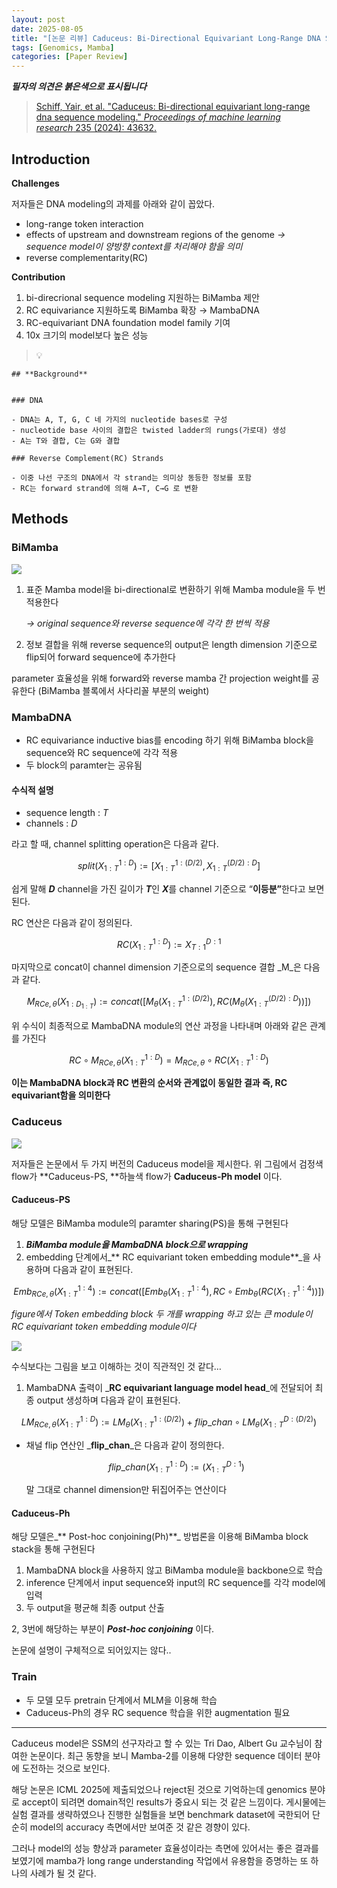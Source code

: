 ```yaml
---
layout: post
date: 2025-08-05
title: "[논문 리뷰] Caduceus: Bi-Directional Equivariant Long-Range DNA Sequence Modeling"
tags: [Genomics, Mamba]
categories: [Paper Review]
---
```


<span class="notion-red">_**필자의 의견은 붉은색으로 표시됩니다**_</span>


> [Schiff, Yair, et al. "Caduceus: Bi-directional equivariant long-range dna sequence modeling." ](https://pmc.ncbi.nlm.nih.gov/articles/PMC12189541/)[_Proceedings of machine learning research_](https://pmc.ncbi.nlm.nih.gov/articles/PMC12189541/)[ 235 (2024): 43632.](https://pmc.ncbi.nlm.nih.gov/articles/PMC12189541/)



## Introduction


**Challenges**


저자들은 DNA modeling의 과제를 아래와 같이 꼽았다.

- long-range token interaction
- effects of upstream and downstream regions of the genome 
_→ sequence model이 양방향 context를 처리해야 함을 의미_
- reverse complementarity(RC)

**Contribution**

1. bi-direcrional sequence modeling 지원하는 BiMamba 제안
1. RC equivariance 지원하도록 BiMamba 확장 → MambaDNA
1. RC-equivariant DNA foundation model family 기여
1. 10x 크기의 model보다 높은 성능

> 💡 


	## **Background**


	### DNA

	- DNA는 A, T, G, C 네 가지의 nucleotide bases로 구성
	- nucleotide base 사이의 결합은 twisted ladder의 rungs(가로대) 생성
	- A는 T와 결합, C는 G와 결합

	### Reverse Complement(RC) Strands

	- 이중 나선 구조의 DNA에서 각 strand는 의미상 동등한 정보를 포함
	- RC는 forward strand에 의해 A→T, C→G 로 변환


## Methods



### BiMamba


![](https://prod-files-secure.s3.us-west-2.amazonaws.com/542b861c-36a8-4051-84e5-8804b6728dba/2c247d59-7815-4980-99f0-8f0d21f445a7/image.png?X-Amz-Algorithm=AWS4-HMAC-SHA256&X-Amz-Content-Sha256=UNSIGNED-PAYLOAD&X-Amz-Credential=ASIAZI2LB466RG2UY7PW%2F20251005%2Fus-west-2%2Fs3%2Faws4_request&X-Amz-Date=20251005T110114Z&X-Amz-Expires=3600&X-Amz-Security-Token=IQoJb3JpZ2luX2VjENX%2F%2F%2F%2F%2F%2F%2F%2F%2F%2FwEaCXVzLXdlc3QtMiJHMEUCIQCJdIazFvbXC3h8ahYQXNT8l2ACe2Jk5j8yl0JOivybPwIgCnGdOfVNk2otpYPDMArjVKKIt0sGF0VllwohVG3V%2Fhoq%2FwMIbhAAGgw2Mzc0MjMxODM4MDUiDEa4xIn8af9%2FBQ1H%2BircA%2BwNcnMI9Hr0Zc7V8uQ4%2BxbJrTWyYja3WbgtlCPbEJ%2Fh6hI%2FCoIoLTGaVf6QkCAmMVRCQiEBvl216GAgMPTDWGPmAwsyITFt3MSKD58%2FT1nJFEB7RfdqbVc2awz%2FNWP6BxL72N%2B8z4m0zeDOD2%2FohM2MkVlWBOnX6gKgPr%2FXFnPW1NzVA41BjAKeXWkjOUnwXHU9xP3I5OpezLdqMnI2cq%2FFPNAE7R8ati%2F6uLWn%2FkYWdBBBIofJixcXwpX%2Fwap3MXiYaMQMYEP2uT514Njm5m664bbAInorqlG3a6nc%2Fxyd5NKgpVDpxITE%2FdSr2Q5g%2BD5j%2Fh2aYYMQdBjelfiqm8k2W%2BMEnP29mSp%2BsUqh9lAEcJcLO%2BQlc8pEiSZLBfeMNVYKQ5B%2Fi1i%2BL0RTIfuGs3Dsde4HIMSfkWk5Z7%2BB3xbOJiOAPkXBvazU%2B1BTVBJ9GZ7PMO1Kn880zrAMaMENMp4ZveTt8hOY1VZlbwOZP6Llx4cAnBPJ%2BDCEFZwgwpURAL4%2BQ2ejZssRTKob662HUHzMVh8%2FM%2FkpaKHLIKS3S%2BSeOPTvKzkh6BK6uEZSxQGTVQgbjJBDhMxwDFmvu6nvpmiscYLFY1yiUpPt2r9vEGaE0f%2FjrHCZ5QSVRjhbMMP6h8cGOqUB7vyo6nF2HNxarksSm1M7m%2FMn3Ck8XFnN%2FY%2F4s5MaeS0BjKDkgVb0s3QrHXyKw1qEzCVT85rdJLKPbl2T056Gj%2BATnRKr4Y%2BG%2BUQRpFaZJVtEyCr1gvt6K%2FMTrZ60tiWf9YSlYFX8ldojykM138rupHA4xBB0abv2J2m2imMF%2FRwHp26cANS2J6MxDETjrzuvf%2FrWPtl2ps5d6fVw46IWDmCSOyet&X-Amz-Signature=816d56306af3370b214dde2070a5db3bab35dcc8387f2bfeb8811f942328d56b&X-Amz-SignedHeaders=host&x-amz-checksum-mode=ENABLED&x-id=GetObject)

1. 표준 Mamba model을 bi-directional로 변환하기 위해 Mamba module을 두 번 적용한다

	_→ original sequence와 reverse sequence에 각각 한 번씩 적용_

1. 정보 결합을 위해 reverse sequence의 output은 length dimension 기준으로 flip되어 forward sequence에 추가한다

parameter 효율성을 위해 forward와 reverse mamba 간 projection weight를 공유한다 (BiMamba 블록에서 사다리꼴 부분의 weight)



### MambaDNA

- RC equivariance inductive bias를 encoding 하기 위해 BiMamba block을 sequence와 RC sequence에 각각 적용
- 두 block의 paramter는 공유됨


#### 수식적 설명

- sequence length : _T_
- channels : _D_

라고 할 때,  channel splitting operation은 다음과 같다.


$$
split(X^{1:D}_{1:T}):=[X^{1:(D/2)}_{1:T},X^{(D/2):D}_{1:T}]
$$


<span class="notion-red">쉽게 말해 </span><span class="notion-red">_**D**_</span><span class="notion-red"> channel을 가진 길이가 </span><span class="notion-red">_**T**_</span><span class="notion-red">인 </span><span class="notion-red">_**X**_</span><span class="notion-red">를 channel 기준으로 “</span><span class="notion-red">**이등분”**</span><span class="notion-red">한다고 보면 된다.</span>


RC 연산은 다음과 같이 정의된다.


$$
RC(X^{1:D}_{1:T}):=X^{D:1}_{T:1}
$$


마지막으로 concat이 channel dimension 기준으로의 sequence 결합 _M_은 다음과 같다.


$$
M_{RCe,\theta}(X_{1:D_{1:T}}):=concat([M_{\theta}(X^{1:(D/2)}_{1:T}),RC(M_{\theta}(X^{(D/2):D}_{1:T}))])
$$


위 수식이 최종적으로 MambaDNA module의 연산 과정을 나타내며 아래와 같은 관계를 가진다


$$
RC\circ M_{RCe,\theta}(X^{1:D}_{1:T}) = M_{RCe,\theta} \circ RC(X^{1:D}_{1:T})
$$


**이는 MambaDNA block과 RC 변환의 순서와 관계없이 동일한 결과 즉, RC equivariant함을 의미한다**



### Caduceus


![](https://prod-files-secure.s3.us-west-2.amazonaws.com/542b861c-36a8-4051-84e5-8804b6728dba/f94a60d7-8145-473b-aef9-7c68d3ec604a/image.png?X-Amz-Algorithm=AWS4-HMAC-SHA256&X-Amz-Content-Sha256=UNSIGNED-PAYLOAD&X-Amz-Credential=ASIAZI2LB466RG2UY7PW%2F20251005%2Fus-west-2%2Fs3%2Faws4_request&X-Amz-Date=20251005T110114Z&X-Amz-Expires=3600&X-Amz-Security-Token=IQoJb3JpZ2luX2VjENX%2F%2F%2F%2F%2F%2F%2F%2F%2F%2FwEaCXVzLXdlc3QtMiJHMEUCIQCJdIazFvbXC3h8ahYQXNT8l2ACe2Jk5j8yl0JOivybPwIgCnGdOfVNk2otpYPDMArjVKKIt0sGF0VllwohVG3V%2Fhoq%2FwMIbhAAGgw2Mzc0MjMxODM4MDUiDEa4xIn8af9%2FBQ1H%2BircA%2BwNcnMI9Hr0Zc7V8uQ4%2BxbJrTWyYja3WbgtlCPbEJ%2Fh6hI%2FCoIoLTGaVf6QkCAmMVRCQiEBvl216GAgMPTDWGPmAwsyITFt3MSKD58%2FT1nJFEB7RfdqbVc2awz%2FNWP6BxL72N%2B8z4m0zeDOD2%2FohM2MkVlWBOnX6gKgPr%2FXFnPW1NzVA41BjAKeXWkjOUnwXHU9xP3I5OpezLdqMnI2cq%2FFPNAE7R8ati%2F6uLWn%2FkYWdBBBIofJixcXwpX%2Fwap3MXiYaMQMYEP2uT514Njm5m664bbAInorqlG3a6nc%2Fxyd5NKgpVDpxITE%2FdSr2Q5g%2BD5j%2Fh2aYYMQdBjelfiqm8k2W%2BMEnP29mSp%2BsUqh9lAEcJcLO%2BQlc8pEiSZLBfeMNVYKQ5B%2Fi1i%2BL0RTIfuGs3Dsde4HIMSfkWk5Z7%2BB3xbOJiOAPkXBvazU%2B1BTVBJ9GZ7PMO1Kn880zrAMaMENMp4ZveTt8hOY1VZlbwOZP6Llx4cAnBPJ%2BDCEFZwgwpURAL4%2BQ2ejZssRTKob662HUHzMVh8%2FM%2FkpaKHLIKS3S%2BSeOPTvKzkh6BK6uEZSxQGTVQgbjJBDhMxwDFmvu6nvpmiscYLFY1yiUpPt2r9vEGaE0f%2FjrHCZ5QSVRjhbMMP6h8cGOqUB7vyo6nF2HNxarksSm1M7m%2FMn3Ck8XFnN%2FY%2F4s5MaeS0BjKDkgVb0s3QrHXyKw1qEzCVT85rdJLKPbl2T056Gj%2BATnRKr4Y%2BG%2BUQRpFaZJVtEyCr1gvt6K%2FMTrZ60tiWf9YSlYFX8ldojykM138rupHA4xBB0abv2J2m2imMF%2FRwHp26cANS2J6MxDETjrzuvf%2FrWPtl2ps5d6fVw46IWDmCSOyet&X-Amz-Signature=8414a2c2c0ef0b492ae4a1e3d66f0188cbcf68ab45e5f6b86ac4d7baff5a30c0&X-Amz-SignedHeaders=host&x-amz-checksum-mode=ENABLED&x-id=GetObject)


저자들은 논문에서 두 가지 버전의 Caduceus model을 제시한다. 위 그림에서 검정색 flow가 **Caduceus-PS, **하늘색 flow가 **Caduceus-Ph model** 이다.



#### Caduceus-PS


해당 모델은 BiMamba module의 paramter sharing(PS)을 통해 구현된다

1. _**BiMamba module을 MambaDNA block으로 wrapping**_
1. embedding 단계에서_** RC equivariant token embedding module**_을 사용하며 다음과 같이 표현된다.

$$
Emb_{RCe,\theta}(X^{1:4}_{1:T}):=concat([Emb_{\theta}(X^{1:4}_{1:T}),RC \circ Emb_{\theta}(RC(X^{1:4}_{1:T}))])
$$


_figure에서 Token embedding block 두 개를 wrapping 하고 있는 큰 module이 RC equivariant token embedding module이다_


![](https://prod-files-secure.s3.us-west-2.amazonaws.com/542b861c-36a8-4051-84e5-8804b6728dba/b175e4da-71eb-4e91-8c23-a06dabe673c9/image.png?X-Amz-Algorithm=AWS4-HMAC-SHA256&X-Amz-Content-Sha256=UNSIGNED-PAYLOAD&X-Amz-Credential=ASIAZI2LB466RG2UY7PW%2F20251005%2Fus-west-2%2Fs3%2Faws4_request&X-Amz-Date=20251005T110114Z&X-Amz-Expires=3600&X-Amz-Security-Token=IQoJb3JpZ2luX2VjENX%2F%2F%2F%2F%2F%2F%2F%2F%2F%2FwEaCXVzLXdlc3QtMiJHMEUCIQCJdIazFvbXC3h8ahYQXNT8l2ACe2Jk5j8yl0JOivybPwIgCnGdOfVNk2otpYPDMArjVKKIt0sGF0VllwohVG3V%2Fhoq%2FwMIbhAAGgw2Mzc0MjMxODM4MDUiDEa4xIn8af9%2FBQ1H%2BircA%2BwNcnMI9Hr0Zc7V8uQ4%2BxbJrTWyYja3WbgtlCPbEJ%2Fh6hI%2FCoIoLTGaVf6QkCAmMVRCQiEBvl216GAgMPTDWGPmAwsyITFt3MSKD58%2FT1nJFEB7RfdqbVc2awz%2FNWP6BxL72N%2B8z4m0zeDOD2%2FohM2MkVlWBOnX6gKgPr%2FXFnPW1NzVA41BjAKeXWkjOUnwXHU9xP3I5OpezLdqMnI2cq%2FFPNAE7R8ati%2F6uLWn%2FkYWdBBBIofJixcXwpX%2Fwap3MXiYaMQMYEP2uT514Njm5m664bbAInorqlG3a6nc%2Fxyd5NKgpVDpxITE%2FdSr2Q5g%2BD5j%2Fh2aYYMQdBjelfiqm8k2W%2BMEnP29mSp%2BsUqh9lAEcJcLO%2BQlc8pEiSZLBfeMNVYKQ5B%2Fi1i%2BL0RTIfuGs3Dsde4HIMSfkWk5Z7%2BB3xbOJiOAPkXBvazU%2B1BTVBJ9GZ7PMO1Kn880zrAMaMENMp4ZveTt8hOY1VZlbwOZP6Llx4cAnBPJ%2BDCEFZwgwpURAL4%2BQ2ejZssRTKob662HUHzMVh8%2FM%2FkpaKHLIKS3S%2BSeOPTvKzkh6BK6uEZSxQGTVQgbjJBDhMxwDFmvu6nvpmiscYLFY1yiUpPt2r9vEGaE0f%2FjrHCZ5QSVRjhbMMP6h8cGOqUB7vyo6nF2HNxarksSm1M7m%2FMn3Ck8XFnN%2FY%2F4s5MaeS0BjKDkgVb0s3QrHXyKw1qEzCVT85rdJLKPbl2T056Gj%2BATnRKr4Y%2BG%2BUQRpFaZJVtEyCr1gvt6K%2FMTrZ60tiWf9YSlYFX8ldojykM138rupHA4xBB0abv2J2m2imMF%2FRwHp26cANS2J6MxDETjrzuvf%2FrWPtl2ps5d6fVw46IWDmCSOyet&X-Amz-Signature=dde01ddd5ed2eceeea6461002c3d5d32b652b133330ef785196562a5cfe18d4d&X-Amz-SignedHeaders=host&x-amz-checksum-mode=ENABLED&x-id=GetObject)


<span class="notion-red">수식보다는 그림을 보고 이해하는 것이 직관적인 것 같다…</span>

1. MambaDNA 출력이 _**RC equivariant language model head**_에 전달되어 최종 output 생성하며 다음과 같이 표현된다.

$$
LM_{RCe,\theta}(X^{1:D}_{1:T}):= LM_{\theta}(X^{1:(D/2)}_{1:T})+flip\_chan\circ LM_{\theta}(X^{D:(D/2)}_{1:T})
$$

- 채널 flip 연산인 _**flip\_chan**_은 다음과 같이 정의한다.

	$$
	flip\_chan(X^{1:D}_{1:T}):=(X^{D:1}_{1:T})
	$$


	말 그대로 channel dimension만 뒤집어주는 연산이다



#### Caduceus-Ph


해당 모델은_** Post-hoc conjoining(Ph)**_ 방법론을 이용해 BiMamba block stack을 통해 구현된다

1. MambaDNA block을 사용하지 않고 BiMamba module을 backbone으로 학습
1. inference 단계에서 input sequence와 input의 RC sequence를 각각 model에 입력
1. 두 output을 평균해 최종 output 산출

2, 3번에 해당하는 부분이 _**Post-hoc conjoining**_ 이다.


<span class="notion-red">논문에 설명이 구체적으로 되어있지는 않다..</span>



### Train

- 두 모델 모두 pretrain 단계에서 MLM을 이용해 학습
- Caduceus-Ph의 경우 RC sequence 학습을 위한 augmentation 필요

---


<span class="notion-red">Caduceus model은 SSM의 선구자라고 할 수 있는 Tri Dao, Albert Gu 교수님이 참여한 논문이다. 최근 동향을 보니 Mamba-2를 이용해 다양한 sequence 데이터 분야에 도전하는 것으로 보인다.</span>


<span class="notion-red">해당 논문은 ICML 2025에 제출되었으나 reject된 것으로 기억하는데 genomics 분야로 accept이 되려면 domain적인 results가 중요시 되는 것 같은 느낌이다. 게시물에는 실험 결과를 생략하였으나 진행한 실험들을 보면 benchmark dataset에 국한되어 단순히 model의 accuracy 측면에서만 보여준 것 같은 경향이 있다.</span>


<span class="notion-red">그러나 model의 성능 향상과 parameter 효율성이라는 측면에 있어서는 좋은 결과를 보였기에 mamba가 long range understanding 작업에서 유용함을 증명하는 또 하나의 사례가 될 것 같다.</span>

